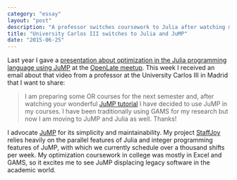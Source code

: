 ```yaml
---
category: "essay"
layout: "post"
description: "A professor switches coursework to Julia after watching my video."
title: "University Carlos III switches to Julia and JuMP"
date: "2015-06-25"
---
```


Last year I gave a [presentation about optimization in the Julia programming language using JuMP](/video-optimization-in-julia/) at the [OpenLate meetup](http://meetup.com/openlate/). This week I received an email about that video from a professor at the University Carlos III in Madrid that I want to share:

> I am preparing some OR courses for the next semester and, after watching
your wonderful [JuMP tutorial](https://www.philipithomas.com/video-optimization-in-julia/) I have
decided to use JuMP in my courses. I have been traditionally using GAMS
for my research but now I am moving to JuMP and Julia as well. Thanks!

I advocate [JuMP](http://juliaopt.org) for its simplicity and maintainability. My project [StaffJoy](https://www.StaffJoy) relies heavily on the parallel features of Julia and integer programming features of JuMP, with which we currently schedule over a thousand shifts per week. My optimization coursework in college was mostly in Excel and GAMS, so it excites me to see JuMP displacing legacy software in the academic world.
